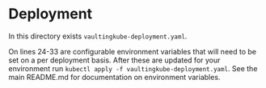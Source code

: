 # Deployment

In this directory exists `vaultingkube-deployment.yaml`.

On lines 24-33 are configurable environment variables that will need to be set on a per deployment basis.  After these are updated for your environment run `kubectl apply -f vaultingkube-deployment.yaml`.  See the main README.md for documentation on environment variables.
